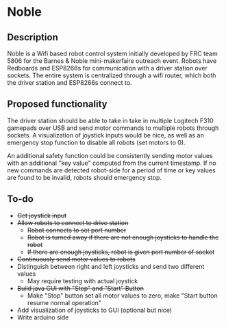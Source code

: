 # Noble

## Description

Noble is a Wifi based robot control system initially developed by FRC team 5806 for the Barnes & Noble mini-makerfaire outreach event.  Robots have Redboards and ESP8266s for communication with a driver station over sockets.  The entire system is centralized through a wifi router, which both the driver station and ESP8266s connect to.

## Proposed functionality

The driver station should be able to take in take in multiple Logitech F310 gamepads over USB and send motor commands to multiple robots through sockets.  A  visualization of joystick inputs would be nice, as well as an emergency stop function to disable all robots (set motors to 0).

An additional safety function could be consistently sending motor values with an additional "key value" computed from the current timestamp.  If no new commands are detected robot-side for a period of time or key values are found to be invalid, robots should emergency stop.

## To-do
- ~~Get joystick input~~
- ~~Allow robots to connect to drive station~~
  - ~~Robot connects to set port number~~
  - ~~Robot is turned away if there are not enough joysticks to handle the robot~~
  - ~~If there are enough joysticks, robot is given port number of socket~~
- ~~Continuously send motor values to robots~~
- Distinguish between right and left joysticks and send two different values
  - May require testing with actual joystick
- ~~Build java GUI with "Stop" and "Start" Button~~
	- Make "Stop" button set all motor values to zero, make "Start button resume normal operation"
- Add visualization of joysticks to GUI (optional but nice)
- Write arduino side
